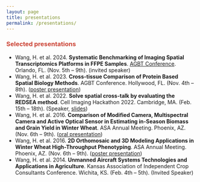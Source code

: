```yaml
---
layout: page
title: presentations
permalink: /presentations/
---
```


### <span style="color:#CB4335">Selected presentations</span>

- Wang, H. et al. 2024. **Systematic Benchmarking of Imaging Spatial Transcriptomics Platforms in FFPE Samples**. [AGBT Conference](https://www.agbt.org/events/general-meeting/agenda/). Orlando, FL. (Nov. 5th – 9th). (invited speaker)
- Wang, H. et al. 2023. **Cross-tissue Comparison of Protein Based Spatial Biology Methods**. AGBT Conference. Hollywood, FL. (Nov. 4th – 8th). ([poster presentation](https://docs.google.com/presentation/d/1SsD6DezD7aeCQ17bcThbsFEfNSL8cqRd6e9jP0dVmkU/edit#slide=id.g200de9b8d93_0_2))
- Wang, H. et al. 2022. **Solve spatial cross-talk by evaluating the REDSEA method**. Cell Imaging Hackathon 2022. Cambridge, MA. (Feb. 15th – 18th). (Speaker, [slides](https://docs.google.com/presentation/d/1Dbwti7Q_Z4DwvD_F-2WFgsqGeEGV7tZFxILE5XgvDwk/edit#slide=id.p))
- Wang, H. et al. 2016. **Comparison of Modified Camera, Multispectral Camera and Active Optical Sensor in Estimating in-Season Biomass and Grain Yield in Winter Wheat**. ASA Annual Meeting. Phoenix, AZ. (Nov. 6th – 9th). ([oral presentation](https://scisoc.confex.com/crops/2016am/webprogram/Paper100680.html))
- Wang, H. et al. 2016. **2D Orthomosaic and 3D Modeling Applications in Winter Wheat High-Throughput Phenotyping**. ASA Annual Meeting. Phoenix, AZ. (Nov. 6th – 9th). ([poster presentation](https://scisoc.confex.com/crops/2016am/webprogram/Session15495.html))
- Wang, H. et al. 2014. **Unmanned Aircraft Systems Technologies and Applications in Agriculture**. Kansas Association of Independent Crop Consultants Conference. Wichita, KS. (Feb. 4th – 5th). (Invited Speaker)
